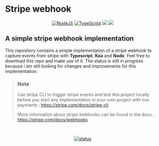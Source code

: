 # Stripe webhook

<p align="center">
  <a href="#"><img src="https://img.shields.io/badge/node.js%20-%2343853D.svg?&style=for-the-badge&logo=node.js&logoColor=white" alt="NodeJS" /></a>
  <a href="#"><img src="https://img.shields.io/badge/typescript%20-%23007ACC.svg?&style=for-the-badge&logo=typescript&logoColor=white" alt="TypeScript" /></a>
  <a href="#"><img src="https://img.shields.io/static/v1?message=Koa&logo=&labelColor=5c5c5c&color=b00bd9&logoColor=white&label=%20&style=for-the-badge&logo=appveyor"></a>
  <a href="#"><img src="https://img.shields.io/static/v1?message=Stripe&logo=&labelColor=5c5c5c&color=ff9900&logoColor=white&label=%20&style=for-the-badge&logo=appveyor"></a>
</p>

<h2> A simple stripe webhook implementation </h2>

This repository contains a simple implementation of a stripe webhook to capture events from stripe with **Typescript**, **Koa** and **Node**. Feel free to download this repo and make use of it.
The status is still in progress because i am still looking for changes and improvements for this implementation.

> ### Note
> Use stripe CLI to trigger stripe events and test this project locally before you start any implementation in your own project with live payments :
> https://stripe.com/docs/stripe-cli
> 
> More information about stripe webhooks can be found in the docs : https://stripe.com/docs/webhooks

<br>
<p align="center">
	<a href="#"><img src="https://img.shields.io/badge/Status-In%20Progress-yellow" alt="status"></a>
</p>
